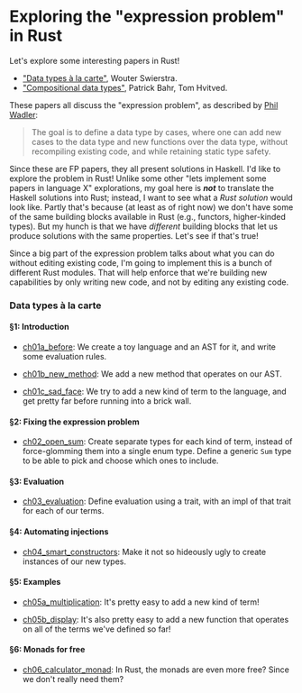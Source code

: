 # Exploring the "expression problem" in Rust

Let's explore some interesting papers in Rust!

- ["Data types à la carte"][data-types], Wouter Swierstra.
- ["Compositional data types"][compositional], Patrick Bahr, Tom Hvitved.

These papers all discuss the "expression problem", as described by [Phil
Wadler][expression-problem]:

> The goal is to define a data type by cases, where one can add new cases to the data type
and new functions over the data type, without recompiling existing code, and while retaining
static type safety.

[compositional]: http://bahr.io/pubs/files/bahr11wgp-paper.pdf
[data-types]: http://www.cs.ru.nl/%7EW.Swierstra/Publications/DataTypesALaCarte.pdf
[expression-problem]: http://homepages.inf.ed.ac.uk/wadler/papers/expression/expression.txt

Since these are FP papers, they all present solutions in Haskell.  I'd like to
explore the problem in Rust!  Unlike some other "lets implement some papers in
language X" explorations, my goal here is **_not_** to translate the Haskell
solutions into Rust; instead, I want to see what a *Rust solution* would look
like.  Partly that's because (at least as of right now) we don't have some of
the same building blocks available in Rust (e.g., functors, higher-kinded
types).  But my hunch is that we have *different* building blocks that let us
produce solutions with the same properties.  Let's see if that's true!

Since a big part of the expression problem talks about what you can do without
editing existing code, I'm going to implement this is a bunch of different Rust
modules.  That will help enforce that we're building new capabilities by only
writing new code, and not by editing any existing code.

### Data types à la carte

#### §1: Introduction

- [ch01a\_before](src/ch01a_before.rs): We create a toy language and an AST for
  it, and write some evaluation rules.

- [ch01b\_new\_method](src/ch01b_new_method.rs): We add a new method that
  operates on our AST.

- [ch01c\_sad\_face](src/ch01c_sad_face.rs): We try to add a new kind of term to
  the language, and get pretty far before running into a brick wall.

#### §2: Fixing the expression problem

- [ch02\_open\_sum](src/ch02_open_sum.rs): Create separate types for each kind
  of term, instead of force-glomming them into a single enum type.  Define a
  generic `Sum` type to be able to pick and choose which ones to include.

#### §3: Evaluation

- [ch03\_evaluation](src/ch03_evaluation.rs): Define evaluation using a trait,
  with an impl of that trait for each of our terms.

#### §4: Automating injections

- [ch04\_smart\_constructors](src/ch04_smart_constructors.rs): Make it not so
  hideously ugly to create instances of our new types.

#### §5: Examples

- [ch05a\_multiplication](src/ch05a_multiplication.rs): It's pretty easy to add
  a new kind of term!

- [ch05b\_display](src/ch05b_display.rs): It's also pretty easy to add a new
  function that operates on all of the terms we've defined so far!

#### §6: Monads for free

- [ch06\_calculator\_monad](src/ch06_calculator_monad.rs): In Rust, the monads
  are even more free?  Since we don't really need them?
